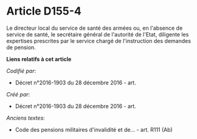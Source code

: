 # Article D155-4

Le directeur local du service de santé des armées ou, en l'absence de service de santé, le secrétaire général de l'autorité
de l'Etat, diligente les expertises prescrites par le service chargé de l'instruction des demandes de pension.

**Liens relatifs à cet article**

_Codifié par_:

  - Décret n°2016-1903 du 28 décembre 2016 - art.

_Créé par_:

  - Décret n°2016-1903 du 28 décembre 2016 - art.

_Anciens textes_:

  - Code des pensions militaires d'invalidité et de... - art. R111 (Ab)
